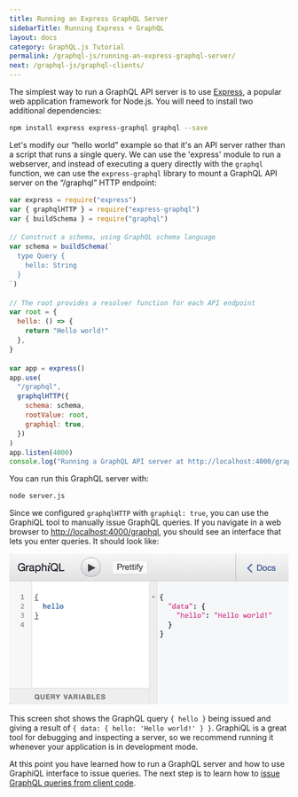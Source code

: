 ```yaml
---
title: Running an Express GraphQL Server
sidebarTitle: Running Express + GraphQL
layout: docs
category: GraphQL.js Tutorial
permalink: /graphql-js/running-an-express-graphql-server/
next: /graphql-js/graphql-clients/
---
```


The simplest way to run a GraphQL API server is to use [Express](https://expressjs.com), a popular web application framework for Node.js. You will need to install two additional dependencies:

```bash
npm install express express-graphql graphql --save
```

Let's modify our “hello world” example so that it's an API server rather than a script that runs a single query. We can use the 'express' module to run a webserver, and instead of executing a query directly with the `graphql` function, we can use the `express-graphql` library to mount a GraphQL API server on the “/graphql” HTTP endpoint:

```javascript
var express = require("express")
var { graphqlHTTP } = require("express-graphql")
var { buildSchema } = require("graphql")

// Construct a schema, using GraphQL schema language
var schema = buildSchema(`
  type Query {
    hello: String
  }
`)

// The root provides a resolver function for each API endpoint
var root = {
  hello: () => {
    return "Hello world!"
  },
}

var app = express()
app.use(
  "/graphql",
  graphqlHTTP({
    schema: schema,
    rootValue: root,
    graphiql: true,
  })
)
app.listen(4000)
console.log("Running a GraphQL API server at http://localhost:4000/graphql")
```

You can run this GraphQL server with:

```bash
node server.js
```

Since we configured `graphqlHTTP` with `graphiql: true`, you can use the GraphiQL tool to manually issue GraphQL queries. If you navigate in a web browser to [http://localhost:4000/graphql](http://localhost:4000/graphql), you should see an interface that lets you enter queries. It should look like:

![hello world graphql example](/img/hello.png)

This screen shot shows the GraphQL query `{ hello }` being issued and giving a result of `{ data: { hello: 'Hello world!' } }`. GraphiQL is a great tool for debugging and inspecting a server, so we recommend running it whenever your application is in development mode.

At this point you have learned how to run a GraphQL server and how to use GraphiQL interface to issue queries. The next step is to learn how to [issue GraphQL queries from client code](/graphql-js/graphql-clients/).
